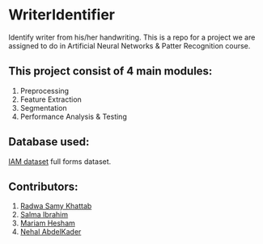 # WriterIdentifier
Identify writer from his/her handwriting.
This is a repo for a project we are assigned to do in Artificial Neural Networks & Patter Recognition course.


## This project consist of 4 main modules:
1. Preprocessing
2. Feature Extraction
3. Segmentation
4. Performance Analysis & Testing


## Database used:
[IAM dataset](https://fki.tic.heia-fr.ch/databases/iam-handwriting-database) full forms dataset.


## Contributors:
1. [Radwa Samy Khattab](https://github.com/RadwaSK)
2. [Salma Ibrahim](https://github.com/SalmaIbraheem)
3. [Mariam Hesham](https://github.com/mariamheiba)
4. [Nehal AbdelKader](https://github.com/nehaaal)

